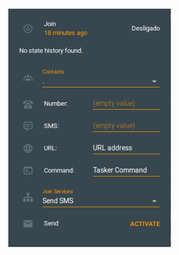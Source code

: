 ![alt text](https://github.com/Sthopeless/HA-Playground/blob/master/HA-NotifyJoin/Pictures/pic1.png?raw=true)
